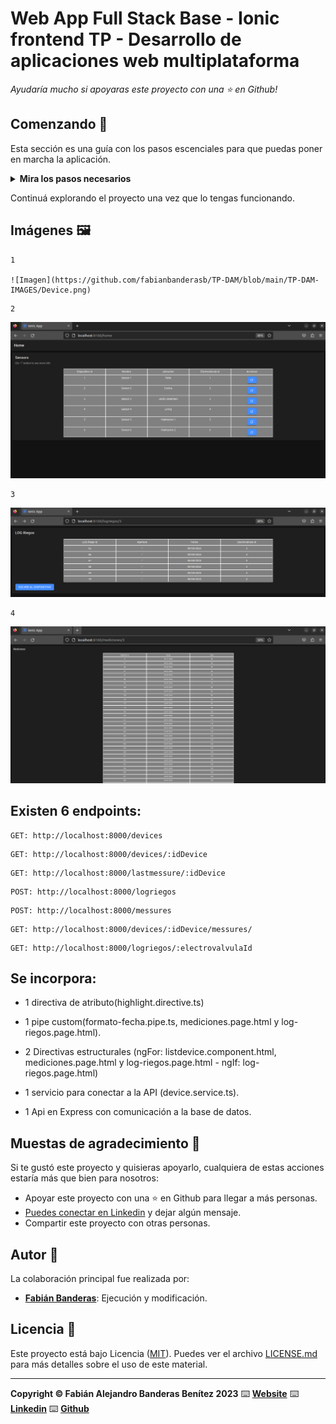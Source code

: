 Web App Full Stack Base - Ionic frontend
TP - Desarrollo de aplicaciones web multiplataforma
=======================

*Ayudaría mucho si apoyaras este proyecto con una ⭐ en Github!*

## Comenzando 🚀

Esta sección es una guía con los pasos escenciales para que puedas poner en marcha la aplicación.


<details><summary><b>Mira los pasos necesarios</b></summary><br>

### Instalar las dependencias

Para correr este proyecto es necesario que instales `Docker` y `Docker Compose`. 

En [este artículo](https://www.gotoiot.com/pages/articles/docker_installation_linux/) publicado en nuestra web están los detalles para instalar Docker y Docker Compose en una máquina Linux. Si querés instalar ambas herramientas en una Raspberry Pi podés seguir [este artículo](https://www.gotoiot.com/pages/articles/rpi_docker_installation) de nuestra web que te muestra todos los pasos necesarios.

En caso que quieras instalar las herramientas en otra plataforma o tengas algún incoveniente, podes leer la documentación oficial de [Docker](https://docs.docker.com/get-docker/) y también la de [Docker Compose](https://docs.docker.com/compose/install/).

Continua con la descarga del código cuando tengas las dependencias instaladas y funcionando.

### Descargar el código

Para descargar el código, lo más conveniente es que realices un `fork` de este proyecto a tu cuenta personal haciendo click en [este link](https://github.com/fabianbanderasb/TP-DAM). Una vez que ya tengas el fork a tu cuenta, descargalo con este comando (acordate de poner tu usuario en el link):

```
git clone git@github.com:fabianbanderasb/TP-DAM.git
```

> En caso que no tengas una cuenta en Github puedes clonar directamente este repo.

### Ejecutar la aplicación

Para ejecutar la aplicación tenes que correr el comando `docker-compose up` desde la raíz del proyecto. Este comando va a descargar las imágenes de Docker de node, de typescript, de la base datos y del admin de la DB, y luego ponerlas en funcionamiento. 

Para acceder al cliente web ingresa a a la URL [http://localhost:8100/home](http://localhost:8100/home) y para acceder al admin de la DB accedé a [localhost:8001/](http://localhost:8001/). 

Si pudiste acceder al cliente web y al administrador significa que la aplicación se encuentra corriendo bien. 

> Si te aparece un error la primera vez que corres la app, deteńe el proceso y volvé a iniciarla. Esto es debido a que el backend espera que la DB esté creada al iniciar, y en la primera ejecución puede no alcanzar a crearse. A partir de la segunda vez el problema queda solucionado.

</details>

Continuá explorando el proyecto una vez que lo tengas funcionando.

## Imágenes 🖼️

```
1

![Imagen](https://github.com/fabianbanderasb/TP-DAM/blob/main/TP-DAM-IMAGES/Device.png)
```

```
2
```
![Imagen](https://github.com/fabianbanderasb/TP-DAM/blob/main/TP-DAM-IMAGES/Home.png)
```
3
```
![Imagen](https://github.com/fabianbanderasb/TP-DAM/blob/main/TP-DAM-IMAGES/LOG_Riegos.png)
```
4
```
![Imagen](https://github.com/fabianbanderasb/TP-DAM/blob/main/TP-DAM-IMAGES/Mediciones.png)

## Existen 6 endpoints:

```
GET: http://localhost:8000/devices
```

```
GET: http://localhost:8000/devices/:idDevice
```

```
GET: http://localhost:8000/lastmessure/:idDevice
```

```
POST: http://localhost:8000/logriegos 
```

```
POST: http://localhost:8000/messures 
```

```
GET: http://localhost:8000/devices/:idDevice/messures/
```

```
GET: http://localhost:8000/logriegos/:electrovalvulaId
```

## Se incorpora:


* 1 directiva de atributo(highlight.directive.ts)

* 1 pipe custom(formato-fecha.pipe.ts, mediciones.page.html y log-riegos.page.html).

* 2 Directivas estructurales
(ngFor: listdevice.component.html, mediciones.page.html y log-riegos.page.html - ngIf:  log-riegos.page.html)

* 1 servicio para conectar a la API (device.service.ts).

* 1 Api en Express con comunicación a la base de datos.




## Muestas de agradecimiento 🎁

Si te gustó este proyecto y quisieras apoyarlo, cualquiera de estas acciones estaría más que bien para nosotros:

* Apoyar este proyecto con una ⭐ en Github para llegar a más personas.
* [Puedes conectar en Linkedin](https://www.linkedin.com/in/fabian-alejandro-banderas-benitez-8257a519b/) y dejar algún mensaje.
* Compartir este proyecto con otras personas.


## Autor 👥

La colaboración principal fue realizada por:

* **[Fabián Banderas](https://github.com/fabianbanderasb)**: Ejecución y modificación.

## Licencia 📄

Este proyecto está bajo Licencia ([MIT](https://github.com/fabianbanderasb/TP-DdA2/blob/main/LICENSE.md)). Puedes ver el archivo [LICENSE.md](https://github.com/fabianbanderasb/TP-DdA2/blob/main/LICENSE.md) para más detalles sobre el uso de este material.

---

**Copyright © Fabián Alejandro Banderas Benítez 2023** ⌨️ [**Website**](https://www.fabianbanderas.com) ⌨️ [**Linkedin**](https://www.linkedin.com/in/fabian-alejandro-banderas-benitez-8257a519b/) ⌨️ [**Github**](https://github.com/fabianbanderasb) 
